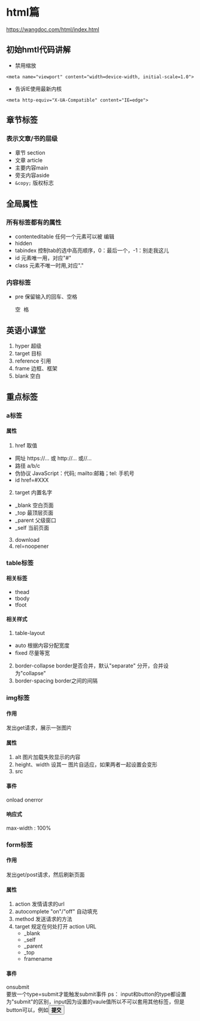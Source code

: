 # html篇
https://wangdoc.com/html/index.html

## 初始hmtl代码讲解

* 禁用缩放

`
<meta name="viewport" content="width=device-width, initial-scale=1.0">
`

* 告诉IE使用最新内核 

`<meta http-equiv="X-UA-Compatible" content="IE=edge">`

## 章节标签
### 表示文章/书的层级
  * 章节 section
  * 文章 article
  * 主要内容main
  * 旁支内容aside
  * `&copy;` 版权标志
## 全局属性
### 所有标签都有的属性
* contenteditable 任何一个元素可以被 编辑
* hidden 
* tabindex  控制tab的选中高亮顺序，0：最后一个，-1：别走我这儿
* id 元素唯一用，对应"#"
* class 元素不唯一时用,对应"."

### 内容标签
* pre 保留输入的回车、空格 <pre>空  格   </pre>

## 英语小课堂
1. hyper  超级
2. target 目标
3. reference 引用
4. frame 边框、框架
5. blank 空白

## 重点标签
### a标签
#### 属性
1. href
取值
 * 网址 https://... 或  http://...  或//...
 * 路径 a/b/c
 * 伪协议 JavaScript：代码; mailto:邮箱；tel: 手机号
 * id  href=#XXX
2. target
内置名字
 * _blank 空白页面
 * _top 最顶层页面
 * _parent 父级窗口
 * _self  当前页面
3. download
5. rel=noopener

### table标签
#### 相关标签
* thead
* tbody
* tfoot
#### 相关样式
1. table-layout
  * auto 根据内容分配宽度
  * fixed 尽量等宽
2. border-collapse
   border是否合并，默认"separate" 分开，合并设为"collapse"
3. border-spacing
   border之间的间隔
   
### img标签
#### 作用
发出get请求，展示一张图片
#### 属性
1. alt 图片加载失败显示的内容
2. height、width 设其一 图片自适应，如果两者一起设置会变形
3. src
#### 事件
onload
onerror
#### 响应式
max-width : 100%

### form标签
#### 作用
发出get/post请求，然后刷新页面
#### 属性
1. action 发情请求的url
2. autocomplete "on"/"off" 自动填充
3. method 发送请求的方法
4. target 规定在何处打开 action URL
   * _blank
   * _self
   * _parent
   * _top
   * framename
#### 事件
onsubmit  
要放一个type=submit才能触发submit事件
ps： input和button的type都设置为"submit"的区别，input因为设置的vaule值所以不可以套用其他标签，但是button可以，例如<button type="submit"><strong>提交</strong></button>

